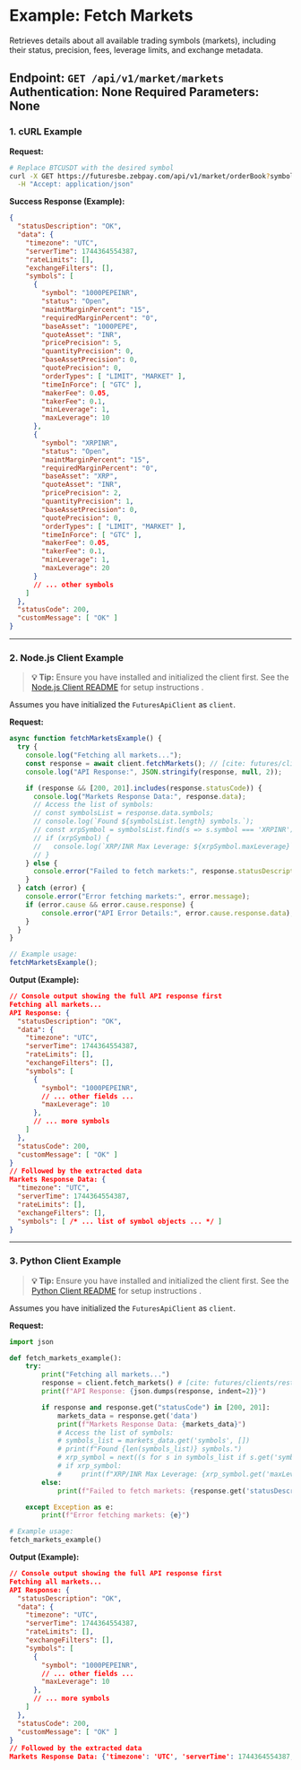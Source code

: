 # Example: Fetch Markets

Retrieves details about all available trading symbols (markets), including their status, precision, fees, leverage limits, and exchange metadata.

**Endpoint:** `GET /api/v1/market/markets`
**Authentication:** None Required
**Parameters:** None
---

### 1. cURL Example

**Request:**

```bash
# Replace BTCUSDT with the desired symbol
curl -X GET https://futuresbe.zebpay.com/api/v1/market/orderBook?symbol=BTCUSDT \
  -H "Accept: application/json"
```

**Success Response (Example):**

```json
{
  "statusDescription": "OK",
  "data": {
    "timezone": "UTC",
    "serverTime": 1744364554387,
    "rateLimits": [],
    "exchangeFilters": [],
    "symbols": [
      {
        "symbol": "1000PEPEINR",
        "status": "Open",
        "maintMarginPercent": "15",
        "requiredMarginPercent": "0",
        "baseAsset": "1000PEPE",
        "quoteAsset": "INR",
        "pricePrecision": 5,
        "quantityPrecision": 0,
        "baseAssetPrecision": 0,
        "quotePrecision": 0,
        "orderTypes": [ "LIMIT", "MARKET" ],
        "timeInForce": [ "GTC" ],
        "makerFee": 0.05,
        "takerFee": 0.1,
        "minLeverage": 1,
        "maxLeverage": 10
      },
      {
        "symbol": "XRPINR",
        "status": "Open",
        "maintMarginPercent": "15",
        "requiredMarginPercent": "0",
        "baseAsset": "XRP",
        "quoteAsset": "INR",
        "pricePrecision": 2,
        "quantityPrecision": 1,
        "baseAssetPrecision": 0,
        "quotePrecision": 0,
        "orderTypes": [ "LIMIT", "MARKET" ],
        "timeInForce": [ "GTC" ],
        "makerFee": 0.05,
        "takerFee": 0.1,
        "minLeverage": 1,
        "maxLeverage": 20
      }
      // ... other symbols
    ]
  },
  "statusCode": 200,
  "customMessage": [ "OK" ]
}
```

---

### 2. Node.js Client Example

> **💡 Tip:** Ensure you have installed and initialized the client first. See the [Node.js Client README](futures/clients/rest-http/node/README.md) for setup instructions .

Assumes you have initialized the `FuturesApiClient` as `client`.

**Request:**

```javascript
async function fetchMarketsExample() {
  try {
    console.log("Fetching all markets...");
    const response = await client.fetchMarkets(); // [cite: futures/clients/rest-http/node/client.js]
    console.log("API Response:", JSON.stringify(response, null, 2));

    if (response && [200, 201].includes(response.statusCode)) {
      console.log("Markets Response Data:", response.data);
      // Access the list of symbols:
      // const symbolsList = response.data.symbols;
      // console.log(`Found ${symbolsList.length} symbols.`);
      // const xrpSymbol = symbolsList.find(s => s.symbol === 'XRPINR');
      // if (xrpSymbol) {
      //   console.log(`XRP/INR Max Leverage: ${xrpSymbol.maxLeverage}`);
      // }
    } else {
      console.error("Failed to fetch markets:", response.statusDescription);
    }
  } catch (error) {
    console.error("Error fetching markets:", error.message);
    if (error.cause && error.cause.response) {
        console.error("API Error Details:", error.cause.response.data);
    }
  }
}

// Example usage:
fetchMarketsExample();
```

**Output (Example):**

```json
// Console output showing the full API response first
Fetching all markets...
API Response: {
  "statusDescription": "OK",
  "data": {
    "timezone": "UTC",
    "serverTime": 1744364554387,
    "rateLimits": [],
    "exchangeFilters": [],
    "symbols": [
      {
        "symbol": "1000PEPEINR",
        // ... other fields ...
        "maxLeverage": 10
      },
      // ... more symbols
    ]
  },
  "statusCode": 200,
  "customMessage": [ "OK" ]
}
// Followed by the extracted data
Markets Response Data: {
  "timezone": "UTC",
  "serverTime": 1744364554387,
  "rateLimits": [],
  "exchangeFilters": [],
  "symbols": [ /* ... list of symbol objects ... */ ]
}
```

---

### 3. Python Client Example

> **💡 Tip:** Ensure you have installed and initialized the client first. See the [Python Client README](futures/clients/rest-http/python/README.md) for setup instructions .

Assumes you have initialized the `FuturesApiClient` as `client`.

**Request:**

```python
import json

def fetch_markets_example():
    try:
        print("Fetching all markets...")
        response = client.fetch_markets() # [cite: futures/clients/rest-http/python/client/client.py]
        print(f"API Response: {json.dumps(response, indent=2)}")

        if response and response.get("statusCode") in [200, 201]:
            markets_data = response.get('data')
            print(f"Markets Response Data: {markets_data}")
            # Access the list of symbols:
            # symbols_list = markets_data.get('symbols', [])
            # print(f"Found {len(symbols_list)} symbols.")
            # xrp_symbol = next((s for s in symbols_list if s.get('symbol') == 'XRPINR'), None)
            # if xrp_symbol:
            #     print(f"XRP/INR Max Leverage: {xrp_symbol.get('maxLeverage')}")
        else:
            print(f"Failed to fetch markets: {response.get('statusDescription')}")

    except Exception as e:
        print(f"Error fetching markets: {e}")

# Example usage:
fetch_markets_example()
```

**Output (Example):**

```json
// Console output showing the full API response first
Fetching all markets...
API Response: {
  "statusDescription": "OK",
  "data": {
    "timezone": "UTC",
    "serverTime": 1744364554387,
    "rateLimits": [],
    "exchangeFilters": [],
    "symbols": [
      {
        "symbol": "1000PEPEINR",
        // ... other fields ...
        "maxLeverage": 10
      },
      // ... more symbols
    ]
  },
  "statusCode": 200,
  "customMessage": [ "OK" ]
}
// Followed by the extracted data
Markets Response Data: {'timezone': 'UTC', 'serverTime': 1744364554387, 'rateLimits': [], 'exchangeFilters': [], 'symbols': [ { ... }, { ... } ]}
```
